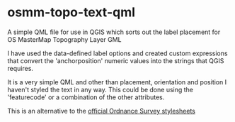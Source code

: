 # osmm-topo-text-qml
A simple QML file for use in QGIS which sorts out the label placement for OS MasterMap Topography Layer GML

I have used the data-defined label options and created custom expressions that convert the 'anchorposition' numeric values into the strings that QGIS requires.

It is a very simple QML and other than placement, orientation and position I haven't styled the text in any way. This could be done using the 'featurecode' or a combination of the other attributes.

This is an alternative to the [official Ordnance Survey stylesheets](https://github.com/OrdnanceSurvey/OSMM-Topography-Layer-stylesheets)
